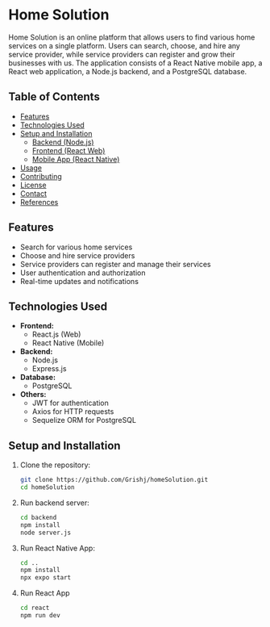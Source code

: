 # Home Solution

Home Solution is an online platform that allows users to find various home services on a single platform. Users can search, choose, and hire any service provider, while service providers can register and grow their businesses with us. The application consists of a React Native mobile app, a React web application, a Node.js backend, and a PostgreSQL database.

## Table of Contents

-   [Features](#features)
-   [Technologies Used](#technologies-used)
-   [Setup and Installation](#setup-and-installation)
    -   [Backend (Node.js)](#backend-nodejs)
    -   [Frontend (React Web)](#frontend-react-web)
    -   [Mobile App (React Native)](#mobile-app-react-native)
-   [Usage](#usage)
-   [Contributing](#contributing)
-   [License](#license)
-   [Contact](#contact)
-   [References](/references.md)

## Features

-   Search for various home services
-   Choose and hire service providers
-   Service providers can register and manage their services
-   User authentication and authorization
-   Real-time updates and notifications

## Technologies Used

-   **Frontend:**
    -   React.js (Web)
    -   React Native (Mobile)
-   **Backend:**
    -   Node.js
    -   Express.js
-   **Database:**
    -   PostgreSQL
-   **Others:**
    -   JWT for authentication
    -   Axios for HTTP requests
    -   Sequelize ORM for PostgreSQL

## Setup and Installation

1. Clone the repository:
    ```bash
    git clone https://github.com/Grishj/homeSolution.git
    cd homeSolution
    ```
2. Run backend server:
    ```bash
    cd backend
    npm install
    node server.js
    ```
3. Run React Native App:
    ```bash
    cd ..
    npm install
    npx expo start
    ```
4. Run React App
    ```bash
    cd react
    npm run dev
    ```
